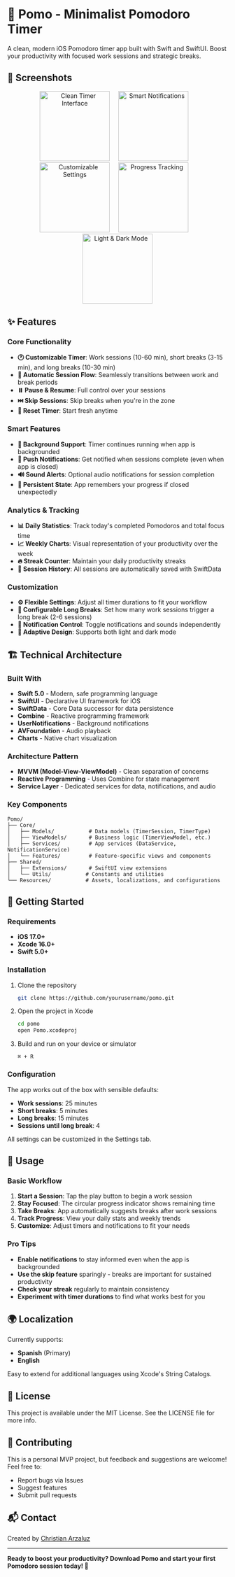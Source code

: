 # 🍅 Pomo - Minimalist Pomodoro Timer

A clean, modern iOS Pomodoro timer app built with Swift and SwiftUI. Boost your productivity with focused work sessions and strategic breaks.

## 📱 Screenshots

<p align="center">
  <img src="screenshots/timer-interface.png" width="160" alt="Clean Timer Interface">
  &nbsp;&nbsp;&nbsp;
  <img src="screenshots/notification-feature.png" width="160" alt="Smart Notifications">
  &nbsp;&nbsp;&nbsp;
  <img src="screenshots/customization.png" width="160" alt="Customizable Settings">
  &nbsp;&nbsp;&nbsp;
  <img src="screenshots/statistics-tracking.png" width="160" alt="Progress Tracking">
  &nbsp;&nbsp;&nbsp;
  <img src="screenshots/dark-light-mode.png" width="160" alt="Light & Dark Mode">
</p>

## ✨ Features

### Core Functionality
- **🕐 Customizable Timer**: Work sessions (10-60 min), short breaks (3-15 min), and long breaks (10-30 min)
- **🔄 Automatic Session Flow**: Seamlessly transitions between work and break periods
- **⏸️ Pause & Resume**: Full control over your sessions
- **⏭️ Skip Sessions**: Skip breaks when you're in the zone
- **🔄 Reset Timer**: Start fresh anytime

### Smart Features
- **📱 Background Support**: Timer continues running when app is backgrounded
- **🔔 Push Notifications**: Get notified when sessions complete (even when app is closed)
- **🔊 Sound Alerts**: Optional audio notifications for session completion
- **💾 Persistent State**: App remembers your progress if closed unexpectedly

### Analytics & Tracking
- **📊 Daily Statistics**: Track today's completed Pomodoros and total focus time
- **📈 Weekly Charts**: Visual representation of your productivity over the week
- **🔥 Streak Counter**: Maintain your daily productivity streaks
- **📝 Session History**: All sessions are automatically saved with SwiftData

### Customization
- **⚙️ Flexible Settings**: Adjust all timer durations to fit your workflow
- **🎯 Configurable Long Breaks**: Set how many work sessions trigger a long break (2-6 sessions)
- **🔕 Notification Control**: Toggle notifications and sounds independently
- **🌙 Adaptive Design**: Supports both light and dark mode

## 🏗️ Technical Architecture

### Built With
- **Swift 5.0** - Modern, safe programming language
- **SwiftUI** - Declarative UI framework for iOS
- **SwiftData** - Core Data successor for data persistence
- **Combine** - Reactive programming framework
- **UserNotifications** - Background notifications
- **AVFoundation** - Audio playback
- **Charts** - Native chart visualization

### Architecture Pattern
- **MVVM (Model-View-ViewModel)** - Clean separation of concerns
- **Reactive Programming** - Uses Combine for state management
- **Service Layer** - Dedicated services for data, notifications, and audio

### Key Components
```
Pomo/
├── Core/
│   ├── Models/           # Data models (TimerSession, TimerType)
│   ├── ViewModels/       # Business logic (TimerViewModel, etc.)
│   ├── Services/         # App services (DataService, NotificationService)
│   └── Features/         # Feature-specific views and components
├── Shared/
│   ├── Extensions/       # SwiftUI view extensions
│   └── Utils/           # Constants and utilities
└── Resources/           # Assets, localizations, and configurations
```

## 🚀 Getting Started

### Requirements
- **iOS 17.0+**
- **Xcode 16.0+**
- **Swift 5.0+**

### Installation
1. Clone the repository
   ```bash
   git clone https://github.com/yourusername/pomo.git
   ```

2. Open the project in Xcode
   ```bash
   cd pomo
   open Pomo.xcodeproj
   ```

3. Build and run on your device or simulator
   ```
   ⌘ + R
   ```

### Configuration
The app works out of the box with sensible defaults:
- **Work sessions**: 25 minutes
- **Short breaks**: 5 minutes  
- **Long breaks**: 15 minutes
- **Sessions until long break**: 4

All settings can be customized in the Settings tab.

## 🎯 Usage

### Basic Workflow
1. **Start a Session**: Tap the play button to begin a work session
2. **Stay Focused**: The circular progress indicator shows remaining time
3. **Take Breaks**: App automatically suggests breaks after work sessions
4. **Track Progress**: View your daily stats and weekly trends
5. **Customize**: Adjust timers and notifications to fit your needs

### Pro Tips
- **Enable notifications** to stay informed even when the app is backgrounded
- **Use the skip feature** sparingly - breaks are important for sustained productivity
- **Check your streak** regularly to maintain consistency
- **Experiment with timer durations** to find what works best for you

## 🌍 Localization

Currently supports:
- **Spanish** (Primary)
- **English**

Easy to extend for additional languages using Xcode's String Catalogs.

## 📝 License

This project is available under the MIT License. See the LICENSE file for more info.

## 🤝 Contributing

This is a personal MVP project, but feedback and suggestions are welcome! Feel free to:
- Report bugs via Issues
- Suggest features 
- Submit pull requests

## 📬 Contact

Created by [Christian Arzaluz](mailto:your.email@example.com)

---

**Ready to boost your productivity? Download Pomo and start your first Pomodoro session today! 🍅**
